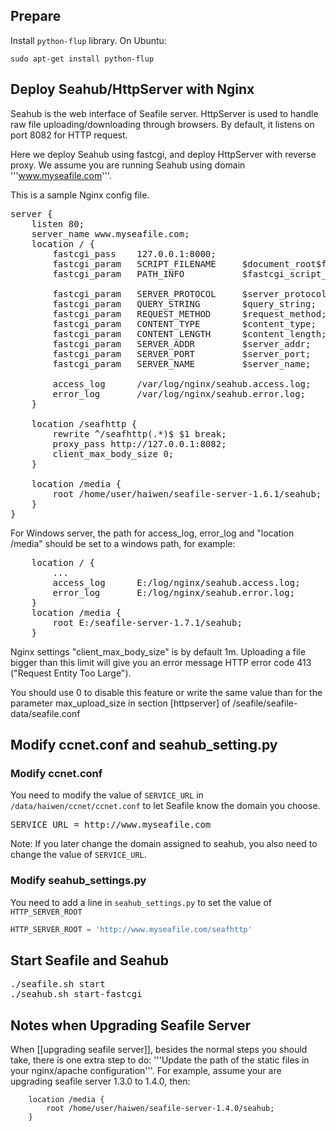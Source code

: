 ## Prepare

Install <code>python-flup</code> library. On Ubuntu:
 
```
sudo apt-get install python-flup
```

## Deploy Seahub/HttpServer with Nginx

Seahub is the web interface of Seafile server. HttpServer is used to handle raw file uploading/downloading through browsers. By default, it listens on port 8082 for HTTP request. 

Here we deploy Seahub using fastcgi, and deploy HttpServer with reverse proxy. We assume you are running Seahub using domain '''www.myseafile.com'''.

This is a sample Nginx config file.

<pre>
server {
    listen 80;
    server_name www.myseafile.com;
    location / {
        fastcgi_pass    127.0.0.1:8000;
        fastcgi_param   SCRIPT_FILENAME     $document_root$fastcgi_script_name;
        fastcgi_param   PATH_INFO           $fastcgi_script_name;

        fastcgi_param	SERVER_PROTOCOL	    $server_protocol;
        fastcgi_param   QUERY_STRING        $query_string;
        fastcgi_param   REQUEST_METHOD      $request_method;
        fastcgi_param   CONTENT_TYPE        $content_type;
        fastcgi_param   CONTENT_LENGTH      $content_length;
        fastcgi_param	SERVER_ADDR         $server_addr;
        fastcgi_param	SERVER_PORT         $server_port;
        fastcgi_param	SERVER_NAME         $server_name;

        access_log      /var/log/nginx/seahub.access.log;
    	error_log       /var/log/nginx/seahub.error.log;
    }

    location /seafhttp {
        rewrite ^/seafhttp(.*)$ $1 break;
        proxy_pass http://127.0.0.1:8082;
        client_max_body_size 0;
    }

    location /media {
        root /home/user/haiwen/seafile-server-1.6.1/seahub;
    }
}
</pre>

For Windows server, the path for access_log, error_log and "location /media" should be set to a windows path, for example:
<pre>
    location / {
        ...
        access_log      E:/log/nginx/seahub.access.log;
        error_log       E:/log/nginx/seahub.error.log;
    }
    location /media {
        root E:/seafile-server-1.7.1/seahub;
    }
</pre>

Nginx settings "client_max_body_size" is by default 1m. Uploading a file bigger than this limit will give you an error message HTTP error code 413 ("Request Entity Too Large").

You should use 0 to disable this feature or write the same value than for the parameter max_upload_size in section [httpserver] of /seafile/seafile-data/seafile.conf

## Modify ccnet.conf and seahub_setting.py

### Modify ccnet.conf

You need to modify the value of <code>SERVICE_URL</code> in <code>/data/haiwen/ccnet/ccnet.conf</code>
to let Seafile know the domain you choose.

<pre>
SERVICE_URL = http://www.myseafile.com
</pre>

Note: If you later change the domain assigned to seahub, you also need to change the value of  <code>SERVICE_URL</code>.

### Modify seahub_settings.py

You need to add a line in <code>seahub_settings.py</code> to set the value of `HTTP_SERVER_ROOT`

```python
HTTP_SERVER_ROOT = 'http://www.myseafile.com/seafhttp'
```

## Start Seafile and Seahub

<pre>
./seafile.sh start
./seahub.sh start-fastcgi
</pre>

## Notes when Upgrading Seafile Server

When [[upgrading seafile server]], besides the normal steps you should take, there is one extra step to do: '''Update the path of the static files in your nginx/apache configuration'''. For example, assume your are upgrading seafile server 1.3.0 to 1.4.0, then:

```
    location /media {
        root /home/user/haiwen/seafile-server-1.4.0/seahub;
    }
```